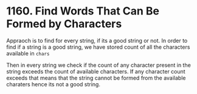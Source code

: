 # 1160. Find Words That Can Be Formed by Characters

Appraoch is to find for every string, if its a good string or not.
In order to find if a string is a good string, we have stored count of all the characters available in `chars`

Then in every string we check if the count of any character present in the string exceeds the count of available characters.
If any character count exceeds that means that the string cannot be formed from the available charaters hence its not a good string.
